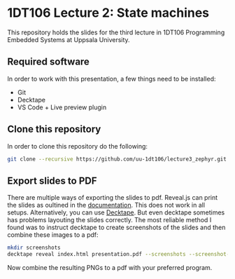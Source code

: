# 1DT106 Lecture 2: State machines 

This repository holds the slides for the third lecture in 1DT106 Programming
Embedded Systems at Uppsala University. 

## Required software 

In order to work with this presentation, a few things need to be installed: 

- Git 
- Decktape 
- VS Code + Live preview plugin 

## Clone this repository 

In order to clone this repository do the following: 

```bash 
git clone --recursive https://github.com/uu-1dt106/lecture3_zephyr.git 
```

## Export slides to PDF 

There are multiple ways of exporting the slides to pdf. Reveal.js can print the 
slides as oultined in the [documentation](https://revealjs.com/pdf-export/). This 
does not work in all setups. Alternatively, you can use [Decktape](https://github.com/astefanutti/decktape). But even decktape sometimes has problems layouting the slides 
correctly. The most reliable method I found was to instruct decktape to create screenshots of the slides and then combine these images to a pdf: 

```bash 
mkdir screenshots 
decktape reveal index.html presentation.pdf --screenshots --screenshot-size='2048x1200'
```

Now combine the resulting PNGs to a pdf with your preferred program. 

